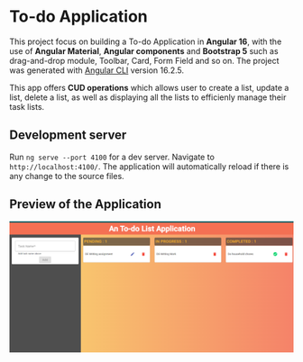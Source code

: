 # To-do Application
This project focus on building a To-do Application in **Angular 16**, with the use of **Angular Material**, **Angular components** and **Bootstrap 5** such as drag-and-drop module, Toolbar, Card, Form Field and so on. The project was generated with [Angular CLI](https://github.com/angular/angular-cli) version 16.2.5.

This app offers **CUD operations** which allows user to create a list, update a list, delete a list, as well as displaying all the lists to efficienly manage their task lists. 

## Development server

Run `ng serve --port 4100` for a dev server. Navigate to `http://localhost:4100/`. The application will automatically reload if there is any change to the source files.

## Preview of the Application 
![A sceenhshoot of the app](./assets/app01.png)
 